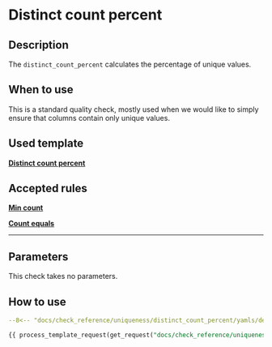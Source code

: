 # Distinct count percent
## Description
The `distinct_count_percent` calculates the percentage of unique values.

## When to use
This is a standard quality check, mostly used when we would like to simply ensure that columns contain only unique
values.

## Used template

[__Distinct count percent__](/sensor_reference/uniqueness/distinct_count_percent/distinct_count_percent/)

## Accepted rules
[__Min count__](/rule_reference/comparison/min_count/)

[__Count equals__](/rule_reference/comparison/count_equals/)
___
## Parameters
This check takes no parameters.
## How to use

```yaml hl_lines="16-28" linenums="1"
--8<-- "docs/check_reference/uniqueness/distinct_count_percent/yamls/default.yaml"
```

```SQL
{{ process_template_request(get_request("docs/check_reference/uniqueness/distinct_count_percent/requests/default.json")) }}
```
